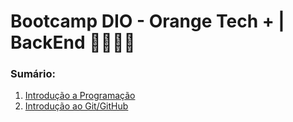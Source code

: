 

# Bootcamp DIO - **Orange Tech + | BackEnd** 📖👩🏻‍💻



### Sumário:

1. [Introdução a Programação](https://www.evernote.com/shard/s537/sh/8e9552cb-7aa9-3de6-3d97-6ce895066a25/Zzi93SmPPoOkF15EOmg5Cd2IDlKPayNXRP1pecJdYfP3cLTYvHz6pptk1w)
2. [Introdução ao Git/GitHub](https://www.evernote.com/shard/s537/sh/11e8e2b8-2b6c-297a-8240-4505eabe7333/cfd6YEs6VALgY6gfeKFb0SFlp4bzZhpyjEztR0hN-JwN--7CvSTmWjFNZg)





